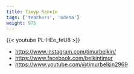 ```yaml
---
title: Тімур Белкін
tags: ['teachers', 'odesa']
weight: 975
---
```

{{< youtube PL-HEe_feU8 >}}

- https://www.instagram.com/timurbelkin/
- https://www.facebook.com/belkintimur
- https://www.youtube.com/@timurbelkin2969

